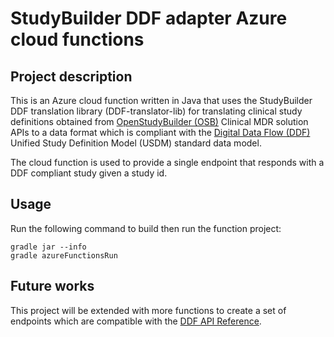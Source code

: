 # StudyBuilder DDF adapter Azure cloud functions

## Project description
This is an Azure cloud function written in Java that uses the StudyBuilder DDF translation library (DDF-translator-lib) for translating clinical study definitions
obtained from [OpenStudyBuilder (OSB)](https://novo-nordisk.gitlab.io/nn-public/openstudybuilder/project-description/) Clinical MDR solution APIs
to a data format which is compliant with the [Digital Data Flow (DDF)](https://www.transceleratebiopharmainc.com/initiatives/digital-data-flow/) Unified Study Definition Model (USDM) standard data model.

The cloud function is used to provide a single endpoint that responds with a DDF compliant study given a study id.

## Usage
Run the following command to build then run the function project:
```
gradle jar --info
gradle azureFunctionsRun
```

## Future works
This project will be extended with more functions to create a set of endpoints which are compatible with the [DDF API Reference](https://github.com/cdisc-org/DDF-RA).